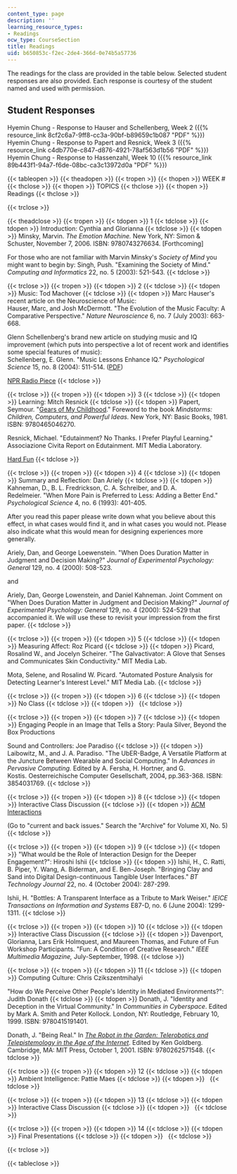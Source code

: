 ```yaml
---
content_type: page
description: ''
learning_resource_types:
- Readings
ocw_type: CourseSection
title: Readings
uid: b650853c-f2ec-2de4-366d-0e74b5a57736
---
```


The readings for the class are provided in the table below. Selected student responses are also provided. Each response is courtesy of the student named and used with permission.

Student Responses
-----------------

Hyemin Chung - Response to Hauser and Schellenberg, Week 2 ({{% resource_link 8cf2c6a7-9ff8-cc3a-90bf-b89659c1b087 "PDF" %}})  
Hyemin Chung - Response to Papert and Resnick, Week 3 ({{% resource_link c4db770e-c847-d876-4921-78af563d1b56 "PDF" %}})  
Hyemin Chung - Response to Hassenzahl, Week 10 ({{% resource_link 89b443f1-94a7-f6de-08bc-ca3c13972d0a "PDF" %}})

{{< tableopen >}}
{{< theadopen >}}
{{< tropen >}}
{{< thopen >}}
WEEK #
{{< thclose >}}
{{< thopen >}}
TOPICS
{{< thclose >}}
{{< thopen >}}
Readings
{{< thclose >}}

{{< trclose >}}

{{< theadclose >}}
{{< tropen >}}
{{< tdopen >}}
1
{{< tdclose >}}
{{< tdopen >}}
Introduction: Cynthia and Glorianna
{{< tdclose >}}
{{< tdopen >}}
Minsky, Marvin. _The Emotion Machine._ New York, NY: Simon & Schuster, November 7, 2006. ISBN: 9780743276634. \[Forthcoming\]  
  
For those who are not familiar with Marvin Minsky's _Society of Mind_ you might want to begin by: Singh, Push. "Examining the Society of Mind." _Computing and Informatics_ 22, no. 5 (2003): 521-543.
{{< tdclose >}}

{{< trclose >}}
{{< tropen >}}
{{< tdopen >}}
2
{{< tdclose >}}
{{< tdopen >}}
Music: Tod Machover
{{< tdclose >}}
{{< tdopen >}}
Marc Hauser's recent article on the Neuroscience of Music:  
Hauser, Marc, and Josh McDermott. "The Evolution of the Music Faculty: A Comparative Perspective." _Nature Neuroscience_ 6, no. 7 (July 2003): 663-668.  
  
Glenn Schellenberg's brand new article on studying music and IQ improvement (which puts into perspective a lot of recent work and identifies some special features of music):  
Schellenberg, E. Glenn. "Music Lessons Enhance IQ." _Psychological Science_ 15, no. 8 (2004): 511-514. ([PDF](http://www.psychologicalscience.org/pdf/ps/musiciq.pdf))  
  
[NPR Radio Piece](http://www.npr.org/)
{{< tdclose >}}

{{< trclose >}}
{{< tropen >}}
{{< tdopen >}}
3
{{< tdclose >}}
{{< tdopen >}}
Learning: Mitch Resnick
{{< tdclose >}}
{{< tdopen >}}
Papert, Seymour. "[Gears of My Childhood](http://www.papert.org/articles/GearsOfMyChildhood.html)." Foreword to the book _Mindstorms: Children, Computers, and Powerful Ideas._ New York, NY: Basic Books, 1981. ISBN: 9780465046270.  
  
Resnick, Michael. "Edutainment? No Thanks. I Prefer Playful Learning." Associazione Civita Report on Edutainment. MIT Media Laboratory.  
  
[Hard Fun](http://www.papert.org/articles/HardFun.html)
{{< tdclose >}}

{{< trclose >}}
{{< tropen >}}
{{< tdopen >}}
4
{{< tdclose >}}
{{< tdopen >}}
Summary and Reflection: Dan Ariely
{{< tdclose >}}
{{< tdopen >}}
Kahneman, D., B. L. Fredrickson, C. A. Schreiber, and D. A. Redelmeier. "When More Pain is Preferred to Less: Adding a Better End." _Psychological Science_ 4, no. 6 (1993): 401-405.  
  
After you read this paper please write down what you believe about this effect, in what cases would find it, and in what cases you would not. Please also indicate what this would mean for designing experiences more generally.  
  
Ariely, Dan, and George Loewenstein. "When Does Duration Matter in Judgment and Decision Making?" _Journal of Experimental Psychology: General_ 129, no. 4 (2000): 508-523.  
  
and  
  
Ariely, Dan, George Lowenstein, and Daniel Kahneman. Joint Comment on "When Does Duration Matter in Judgment and Decision Making?" _Journal of Experimental Psychology: General_ 129, no. 4 (2000): 524-529 that accompanied it. We will use these to revisit your impression from the first paper.
{{< tdclose >}}

{{< trclose >}}
{{< tropen >}}
{{< tdopen >}}
5
{{< tdclose >}}
{{< tdopen >}}
Measuring Affect: Roz Picard
{{< tdclose >}}
{{< tdopen >}}
Picard, Rosalind W., and Jocelyn Scheirer. "The Galvactivator: A Glove that Senses and Communicates Skin Conductivity." MIT Media Lab.  
  
Mota, Selene, and Rosalind W. Picard. "Automated Posture Analysis for Detecting Learner's Interest Level." MIT Media Lab.
{{< tdclose >}}

{{< trclose >}}
{{< tropen >}}
{{< tdopen >}}
6
{{< tdclose >}}
{{< tdopen >}}
No Class
{{< tdclose >}}
{{< tdopen >}}
 
{{< tdclose >}}

{{< trclose >}}
{{< tropen >}}
{{< tdopen >}}
7
{{< tdclose >}}
{{< tdopen >}}
Engaging People in an Image that Tells a Story: Paula Silver, Beyond the Box Productions  
  
Sound and Controllers: Joe Paradiso
{{< tdclose >}}
{{< tdopen >}}
Laibowitz, M., and J. A. Paradiso. "The UbER-Badge, A Versatile Platform at the Juncture Between Wearable and Social Computing." In _Advances in Pervasive Computing._ Edited by A. Fersha, H. Hortner, and G. Kostis. Oesterreichische Computer Gesellschaft, 2004, pp.363-368. ISBN: 3854031769.
{{< tdclose >}}

{{< trclose >}}
{{< tropen >}}
{{< tdopen >}}
8
{{< tdclose >}}
{{< tdopen >}}
Interactive Class Discussion
{{< tdclose >}}
{{< tdopen >}}
[ACM Interactions](http://www.acm.org/interactions/)  
  
(Go to "current and back issues." Search the "Archive" for Volume XI, No. 5)
{{< tdclose >}}

{{< trclose >}}
{{< tropen >}}
{{< tdopen >}}
9
{{< tdclose >}}
{{< tdopen >}}
"What would be the Role of Interaction Design for the Deeper Engagement?": Hiroshi Ishii
{{< tdclose >}}
{{< tdopen >}}
Ishii, H., C. Ratti, B. Piper, Y. Wang, A. Biderman, and E. Ben-Joseph. "Bringing Clay and Sand into Digital Design-continuous Tangible User Interfaces." _BT Technology Journal_ 22, no. 4 (October 2004): 287-299.  
  
Ishii, H. "Bottles: A Transparent Interface as a Tribute to Mark Weiser." _IEICE Transactions on Information and Systems_ E87-D, no. 6 (June 2004): 1299-1311.
{{< tdclose >}}

{{< trclose >}}
{{< tropen >}}
{{< tdopen >}}
10
{{< tdclose >}}
{{< tdopen >}}
Interactive Class Discussion
{{< tdclose >}}
{{< tdopen >}}
Davenport, Glorianna, Lars Erik Holmquest, and Maureen Thomas, and Future of Fun Workshop Participants. "Fun: A Condition of Creative Research." _IEEE Multimedia Magazine,_ July-September, 1998.
{{< tdclose >}}

{{< trclose >}}
{{< tropen >}}
{{< tdopen >}}
11
{{< tdclose >}}
{{< tdopen >}}
Computing Culture: Chris Czikszentmihalyi  
  
"How do We Perceive Other People's Identity in Mediated Environments?": Judith Donath
{{< tdclose >}}
{{< tdopen >}}
Donath, J. "Identity and Deception in the Virtual Community." In _Communities in Cyberspace_. Edited by Mark A. Smith and Peter Kollock. London, NY: Routledge, February 10, 1999. ISBN: 9780415191401.  
  
Donath, J. "Being Real." In [_The Robot in the Garden: Telerobotics and Telepistemology in the Age of the Internet_](https://www.mitpressjournals.org/doi/abs/10.1162/leon.2001.34.4.384). Edited by Ken Goldberg. Cambridge, MA: MIT Press, October 1, 2001. ISBN: 9780262571548.
{{< tdclose >}}

{{< trclose >}}
{{< tropen >}}
{{< tdopen >}}
12
{{< tdclose >}}
{{< tdopen >}}
Ambient Intelligence: Pattie Maes
{{< tdclose >}}
{{< tdopen >}}
 
{{< tdclose >}}

{{< trclose >}}
{{< tropen >}}
{{< tdopen >}}
13
{{< tdclose >}}
{{< tdopen >}}
Interactive Class Discussion
{{< tdclose >}}
{{< tdopen >}}
 
{{< tdclose >}}

{{< trclose >}}
{{< tropen >}}
{{< tdopen >}}
14
{{< tdclose >}}
{{< tdopen >}}
Final Presentations
{{< tdclose >}}
{{< tdopen >}}
 
{{< tdclose >}}

{{< trclose >}}

{{< tableclose >}}